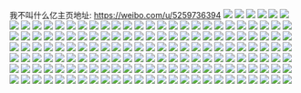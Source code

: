 我不叫什么亿主页地址: https://weibo.com/u/5259736394 
![](https://wx4.sinaimg.cn/mw2000/005JXjHYly1h99gjft5bhj30k80rstdo.jpg) 
![](https://wx4.sinaimg.cn/mw2000/005JXjHYly1h99gjg3dopj30u00u0qcc.jpg) 
![](https://wx4.sinaimg.cn/mw2000/005JXjHYly1h99gjgcnpvj30u0140gum.jpg) 
![](https://wx4.sinaimg.cn/mw2000/005JXjHYly1h8xx95c5r3j30u0140q8t.jpg) 
![](https://wx4.sinaimg.cn/mw2000/005JXjHYly1h8xx9rg1k1j30u013ydk7.jpg) 
![](https://wx4.sinaimg.cn/mw2000/005JXjHYly1h8xx9rpo30j30u0140wik.jpg) 
![](https://wx4.sinaimg.cn/mw2000/005JXjHYly1h7vchi6l2gj30u00u0156.jpg) 
![](https://wx4.sinaimg.cn/mw2000/005JXjHYly1h7vchgqsfoj30u01407k6.jpg) 
![](https://wx4.sinaimg.cn/mw2000/005JXjHYly1h7vcjoubwej30u014079z.jpg) 
![](https://wx4.sinaimg.cn/mw2000/005JXjHYly1h713jkee5lj30u014m43x.jpg) 
![](https://wx4.sinaimg.cn/mw2000/005JXjHYly1h713jilyhrj30u0140tdz.jpg) 
![](https://wx4.sinaimg.cn/mw2000/005JXjHYly1h713jjicbgj30u0140t9k.jpg) 
![](https://wx4.sinaimg.cn/mw2000/005JXjHYly1h713jkq7wij30u013ygrg.jpg) 
![](https://wx4.sinaimg.cn/mw2000/005JXjHYly1h713jj4kgej30u014078m.jpg) 
![](https://wx4.sinaimg.cn/mw2000/005JXjHYly1h713jl27wij30u0140q4e.jpg) 
![](https://wx4.sinaimg.cn/mw2000/005JXjHYly1h713jlzi0zj30u0140q52.jpg) 
![](https://wx4.sinaimg.cn/mw2000/005JXjHYly1h713jnbdwtj30u0140ack.jpg) 
![](https://wx4.sinaimg.cn/mw2000/005JXjHYly1h713jk3gi4j30u0140n2k.jpg) 
![](https://wx4.sinaimg.cn/mw2000/005JXjHYly1h713jnml6gj30u0140q5r.jpg) 
![](https://wx4.sinaimg.cn/mw2000/005JXjHYly1h713jo0ecyj30u00u07ba.jpg) 
![](https://wx4.sinaimg.cn/mw2000/005JXjHYly1h713jod9b5j30u00u0dgk.jpg) 
![](https://wx4.sinaimg.cn/mw2000/005JXjHYly1h713joniqkj30u00u00ws.jpg) 
![](https://wx4.sinaimg.cn/mw2000/005JXjHYly1h713jll59rj30u0140ae5.jpg) 
![](https://wx4.sinaimg.cn/mw2000/005JXjHYly1h713jozmnrj30u010y100.jpg) 
![](https://wx4.sinaimg.cn/mw2000/005JXjHYly1h713jpa801j30u0140wiu.jpg) 
![](https://wx4.sinaimg.cn/mw2000/005JXjHYly1h713jpmrbij310d0u0dk0.jpg) 
![](https://wx4.sinaimg.cn/mw2000/005JXjHYly1h713jq0k54j30u00u0wh7.jpg) 
![](https://wx4.sinaimg.cn/mw2000/005JXjHYly1h5ky4t2w64j30u0140afr.jpg) 
![](https://wx4.sinaimg.cn/mw2000/005JXjHYly1h5j0tumq24j30u0140qaj.jpg) 
![](https://wx4.sinaimg.cn/mw2000/005JXjHYly1h56sbcj1hbj30u00u0n09.jpg) 
![](https://wx4.sinaimg.cn/mw2000/005JXjHYly1h4h6rurxmmj30u0140dlq.jpg) 
![](https://wx4.sinaimg.cn/mw2000/005JXjHYly1h45a4jmshej30u0140dkz.jpg) 
![](https://wx4.sinaimg.cn/mw2000/005JXjHYly1h3h6n1xnz3j30u01szjx2.jpg) 
![](https://wx4.sinaimg.cn/mw2000/005JXjHYly1h3h50d8wezj30u01amq8r.jpg) 
![](https://wx4.sinaimg.cn/mw2000/005JXjHYly1gz5xidhonmj30sv15s0zv.jpg) 
![](https://wx4.sinaimg.cn/mw2000/005JXjHYly1gz5xic02cqj30u00u0dlb.jpg) 
![](https://wx4.sinaimg.cn/mw2000/005JXjHYly1gz5xieus47j30u0140jym.jpg) 
![](https://wx4.sinaimg.cn/mw2000/005JXjHYly1gz5xig1yobj30u0140476.jpg) 
![](https://wx4.sinaimg.cn/mw2000/005JXjHYly1gz5xjcrlnxj31sz0u013z.jpg) 
![](https://wx4.sinaimg.cn/mw2000/005JXjHYly1gx3alwpygvj30u014048a.jpg) 
![](https://wx4.sinaimg.cn/mw2000/005JXjHYly1gx3am07untj31400u0te8.jpg) 
![](https://wx4.sinaimg.cn/mw2000/005JXjHYly1gx3alzk7noj30tn15s147.jpg) 
![](https://wx4.sinaimg.cn/mw2000/005JXjHYly1gx3am94y4vj30u01szwoc.jpg) 
![](https://wx4.sinaimg.cn/mw2000/005JXjHYly1gx3ama5m98j30u0140afu.jpg) 
![](https://wx4.sinaimg.cn/mw2000/005JXjHYly1gx3ametr98j31sz0u0q84.jpg) 
![](https://wx4.sinaimg.cn/mw2000/005JXjHYly1gwnpi7tz9hj30u014079x.jpg) 
![](https://wx4.sinaimg.cn/mw2000/005JXjHYly1gwnpi8ppasj30u014078b.jpg) 
![](https://wx4.sinaimg.cn/mw2000/005JXjHYly1gwnpi95hgqj30u0140te3.jpg) 
![](https://wx4.sinaimg.cn/mw2000/005JXjHYly1gwnpi9ixikj30u027xwqx.jpg) 
![](https://wx4.sinaimg.cn/mw2000/005JXjHYly1gwnpia4a6cj30u0140gqt.jpg) 
![](https://wx4.sinaimg.cn/mw2000/005JXjHYly1gwnpiakrxuj30u013y10b.jpg) 
![](https://wx4.sinaimg.cn/mw2000/005JXjHYly1gw83jste7wj30u00wpjx2.jpg) 
![](https://wx4.sinaimg.cn/mw2000/005JXjHYly1gw83jsau9aj30u00u0djq.jpg) 
![](https://wx4.sinaimg.cn/mw2000/005JXjHYly1gvdwz1ljr0j60u01400xa02.jpg) 
![](https://wx4.sinaimg.cn/mw2000/005JXjHYly1gvdwz1z5vyj61400u0q8z02.jpg) 
![](https://wx4.sinaimg.cn/mw2000/005JXjHYly1gvdwz2mq2gj60u0140gu502.jpg) 
![](https://wx4.sinaimg.cn/mw2000/005JXjHYly1gvdwz16vb0j60u0140ag002.jpg) 
![](https://wx4.sinaimg.cn/mw2000/005JXjHYly1gv5uopjx61j60k00zkae302.jpg) 
![](https://wx4.sinaimg.cn/mw2000/005JXjHYly1guyw7ugnynj60u013y0wu02.jpg) 
![](https://wx4.sinaimg.cn/mw2000/005JXjHYly1gut4slgc82j60zk0k0goh02.jpg) 
![](https://wx4.sinaimg.cn/mw2000/005JXjHYly1gukzccvwjzj613y0u0wkg02.jpg) 
![](https://wx4.sinaimg.cn/mw2000/005JXjHYly1gukzcdr7uaj613y0u0tep02.jpg) 
![](https://wx4.sinaimg.cn/mw2000/005JXjHYly1gu6o3nf0xvj30u0140dle.jpg) 
![](https://wx4.sinaimg.cn/mw2000/005JXjHYly1gu66so7wsbj30u0140aeg.jpg) 
![](https://wx4.sinaimg.cn/mw2000/005JXjHYly1gu66snksl7j30u0140n0d.jpg) 
![](https://wx4.sinaimg.cn/mw2000/005JXjHYly1gu66sopyiuj31400u0grc.jpg) 
![](https://wx4.sinaimg.cn/mw2000/005JXjHYly1gu66spyxp9j30u01szn2e.jpg) 
![](https://wx4.sinaimg.cn/mw2000/005JXjHYly1gu1iu4mperj30u013ywj8.jpg) 
![](https://wx4.sinaimg.cn/mw2000/005JXjHYly1gtyrzv8skfj30ig0fs0u5.jpg) 
![](https://wx4.sinaimg.cn/mw2000/005JXjHYly1gtuh4ek9mxj30u0140k1m.jpg) 
![](https://wx4.sinaimg.cn/mw2000/005JXjHYly1gttzpj2ghjj30u0140aeh.jpg) 
![](https://wx4.sinaimg.cn/mw2000/005JXjHYly1gttzpjf5n9j31400u0dmh.jpg) 
![](https://wx4.sinaimg.cn/mw2000/005JXjHYly1gttzpjxj4pj30u0140tci.jpg) 
![](https://wx4.sinaimg.cn/mw2000/005JXjHYly1gttzpqtwysj30u01400yc.jpg) 
![](https://wx4.sinaimg.cn/mw2000/005JXjHYly1gttzpjogxlj30u0140te1.jpg) 
![](https://wx4.sinaimg.cn/mw2000/005JXjHYly1gtr3e6w8q6j30u013ytil.jpg) 
![](https://wx4.sinaimg.cn/mw2000/005JXjHYly1gtpvmvt686j30u00u0acj.jpg) 
![](https://wx4.sinaimg.cn/mw2000/005JXjHYly1gtm7yhq84oj30u00u0n0e.jpg) 
![](https://wx4.sinaimg.cn/mw2000/005JXjHYly1gtimmw4sjhj30u0140aff.jpg) 
![](https://wx4.sinaimg.cn/mw2000/005JXjHYly1gtimmx651wj30u0140jza.jpg) 
![](https://wx4.sinaimg.cn/mw2000/005JXjHYly1gtimmy079mj30gg0zkgnl.jpg) 
![](https://wx4.sinaimg.cn/mw2000/005JXjHYly1gtimmyio24j30u0140wkc.jpg) 
![](https://wx4.sinaimg.cn/mw2000/005JXjHYly1gtiq1g72wbj30u00u078h.jpg) 
![](https://wx4.sinaimg.cn/mw2000/005JXjHYly1gtiq1fksywj30u00u0n1e.jpg) 
![](https://wx4.sinaimg.cn/mw2000/005JXjHYly1gtastb5p2hj30u00u0jw9.jpg) 
![](https://wx4.sinaimg.cn/mw2000/005JXjHYly1gtastaabmmj30u00u041w.jpg) 
![](https://wx4.sinaimg.cn/mw2000/005JXjHYly1gt76hft1m7j30k00zk42f.jpg) 
![](https://wx4.sinaimg.cn/mw2000/005JXjHYly1gt76hjzoqfj30u01400xu.jpg) 
![](https://wx4.sinaimg.cn/mw2000/005JXjHYly1gt4yf7g5zkj30u01szjvp.jpg) 
![](https://wx4.sinaimg.cn/mw2000/005JXjHYly1gt2mklz7saj30u01szaew.jpg) 
![](https://wx4.sinaimg.cn/mw2000/005JXjHYly1gt0hzohimxj30u00u045t.jpg) 
![](https://wx4.sinaimg.cn/mw2000/005JXjHYly1gt0hznoi9ej30u0140wjq.jpg) 
![](https://wx4.sinaimg.cn/mw2000/005JXjHYly1gt0hzp7477j30u0140n22.jpg) 
![](https://wx4.sinaimg.cn/mw2000/005JXjHYly1gt0hzu4svlj30u0140gqz.jpg) 
![](https://wx4.sinaimg.cn/mw2000/005JXjHYly1gsy4gfzzatj30u014079y.jpg) 
![](https://wx4.sinaimg.cn/mw2000/005JXjHYly1gsui4r17hqj30u01szn5t.jpg) 
![](https://wx4.sinaimg.cn/mw2000/005JXjHYly1gssaccsyepj30u01sz0wt.jpg) 
![](https://wx4.sinaimg.cn/mw2000/005JXjHYly1gsow9mqdg3j30u00u0q6z.jpg) 
![](https://wx4.sinaimg.cn/mw2000/005JXjHYly1gsiiejnd1yj30u014014c.jpg) 
![](https://wx4.sinaimg.cn/mw2000/005JXjHYly1gshltlgojcj30u00u0agj.jpg) 
![](https://wx4.sinaimg.cn/mw2000/005JXjHYly1gshltvly3sj30u0140dor.jpg) 
![](https://wx4.sinaimg.cn/mw2000/005JXjHYly1gsgsuikt3bj31sz0u0b2g.jpg) 
![](https://wx4.sinaimg.cn/mw2000/005JXjHYly1gsgsxz6thlj31sz0u0e88.jpg) 
![](https://wx4.sinaimg.cn/mw2000/005JXjHYly1gscuuts1mij30u01sytbu.jpg) 
![](https://wx4.sinaimg.cn/mw2000/005JXjHYly1gsbo4ojataj30hs0hs0u0.jpg) 
![](https://wx4.sinaimg.cn/mw2000/005JXjHYly1gs4xyux20zj30u0140tg3.jpg) 
![](https://wx4.sinaimg.cn/mw2000/005JXjHYly1grqz43lriij30u013yq8c.jpg) 
![](https://wx4.sinaimg.cn/mw2000/005JXjHYly1grqz50tf93j30u00u0qa5.jpg) 
![](https://wx4.sinaimg.cn/mw2000/005JXjHYly1grqz6hdcjnj30u013y44m.jpg) 
![](https://wx4.sinaimg.cn/mw2000/005JXjHYly1grnu75l5uoj30u00u0wkv.jpg) 
![](https://wx4.sinaimg.cn/mw2000/005JXjHYly1grnu75yvetj30u0140qc5.jpg) 
![](https://wx4.sinaimg.cn/mw2000/005JXjHYly1grnu76jrj2j30s70l5jtn.jpg) 
![](https://wx4.sinaimg.cn/mw2000/005JXjHYly1grnu756dysj30u00vpgr1.jpg) 
![](https://wx4.sinaimg.cn/mw2000/005JXjHYly1gqzm819hlpj30u013ywl9.jpg) 
![](https://wx4.sinaimg.cn/mw2000/005JXjHYly1gqzm80vim6j30u013ygss.jpg) 
![](https://wx4.sinaimg.cn/mw2000/005JXjHYly1gqw9ojwtjxj30u010p7f4.jpg) 
![](https://wx4.sinaimg.cn/mw2000/005JXjHYly1gqw9oknr8cj30u00u0ajd.jpg) 
![](https://wx4.sinaimg.cn/mw2000/005JXjHYly1gqw9ol7axcj31400u0tfx.jpg) 
![](https://wx4.sinaimg.cn/mw2000/005JXjHYly1gqw9olx9ozj30tw1h4k0y.jpg) 
![](https://wx4.sinaimg.cn/mw2000/005JXjHYly1gqw9omk9dqj30u0140n3g.jpg) 
![](https://wx4.sinaimg.cn/mw2000/005JXjHYly1gqw9oj5693j30u01407jl.jpg) 
![](https://wx4.sinaimg.cn/mw2000/005JXjHYly1gqw9on0vm4j30u00u0gpm.jpg) 
![](https://wx4.sinaimg.cn/mw2000/005JXjHYly1gqw9onncwej30u0140n46.jpg) 
![](https://wx4.sinaimg.cn/mw2000/005JXjHYly1gqw9oo9nkqj30u013ywmq.jpg) 
![](https://wx4.sinaimg.cn/mw2000/005JXjHYly1gqknb3zvpmj30u0121jz4.jpg) 
![](https://wx4.sinaimg.cn/mw2000/005JXjHYly1gpyl845rimj30u013ydsb.jpg) 
![](https://wx4.sinaimg.cn/mw2000/005JXjHYly1gpyl86cxhnj30u00yv10i.jpg) 
![](https://wx4.sinaimg.cn/mw2000/005JXjHYly1gpyl860b9kj312u0u0wpq.jpg) 
![](https://wx4.sinaimg.cn/mw2000/005JXjHYly1gpyl876xg4j30u01400yj.jpg) 
![](https://wx4.sinaimg.cn/mw2000/005JXjHYly1gpyl88lgz4j30u0140ahs.jpg) 
![](https://wx4.sinaimg.cn/mw2000/005JXjHYly1gpyl89361rj30u0140tmg.jpg) 
![](https://wx4.sinaimg.cn/mw2000/005JXjHYly1gpyl83m7yij30u00u0786.jpg) 
![](https://wx4.sinaimg.cn/mw2000/005JXjHYly1gpyl89o6f8j30u0140ad9.jpg) 
![](https://wx4.sinaimg.cn/mw2000/005JXjHYly1gpylarhn12j30u0140gr9.jpg) 
![](https://wx4.sinaimg.cn/mw2000/005JXjHYly1gpv273awkaj30u00u0gsr.jpg) 
![](https://wx4.sinaimg.cn/mw2000/005JXjHYly1gpv273r2ddj313y0u0100.jpg) 
![](https://wx4.sinaimg.cn/mw2000/005JXjHYly1gpv2747j77j313y0u0499.jpg) 
![](https://wx4.sinaimg.cn/mw2000/005JXjHYly1gpv272ijwhj30u00u0jyy.jpg) 
![](https://wx4.sinaimg.cn/mw2000/005JXjHYly1gpv2792tdzj30u01sz4qx.jpg) 
![](https://wx4.sinaimg.cn/mw2000/005JXjHYly1gp839ygxiqj30u01szu0y.jpg) 
![](https://wx4.sinaimg.cn/mw2000/005JXjHYly1gp3a2l28gwj30u014011i.jpg) 
![](https://wx4.sinaimg.cn/mw2000/005JXjHYly1gonxsy4kfaj30u0140gtq.jpg) 
![](https://wx4.sinaimg.cn/mw2000/005JXjHYly1gocsyppqe5j30rs48xhdt.jpg) 
![](https://wx4.sinaimg.cn/mw2000/005JXjHYly1gocsyqcsopj30rs3uze81.jpg) 
![](https://wx4.sinaimg.cn/mw2000/005JXjHYly1gocsyqv0luj30u01407gq.jpg) 
![](https://wx4.sinaimg.cn/mw2000/005JXjHYly1gocsyr2sx4j30u0140106.jpg) 
![](https://wx4.sinaimg.cn/mw2000/005JXjHYly1gocsyrilahj30u00u0jvj.jpg) 
![](https://wx4.sinaimg.cn/mw2000/005JXjHYly1gnuey1upgfj30u0140wml.jpg) 
![](https://wx4.sinaimg.cn/mw2000/005JXjHYly1gnqmed3pi8j30tu0uiwio.jpg) 
![](https://wx4.sinaimg.cn/mw2000/005JXjHYly1gnqmee36ffj30u016ywql.jpg) 
![](https://wx4.sinaimg.cn/mw2000/005JXjHYly1gnqmeerizzj30u0140aiv.jpg) 
![](https://wx4.sinaimg.cn/mw2000/005JXjHYly1gnngqc9nctj30u0140tj0.jpg) 
![](https://wx4.sinaimg.cn/mw2000/005JXjHYly1gne4u0736zj30jb0h1jt0.jpg) 
![](https://wx4.sinaimg.cn/mw2000/005JXjHYly1gne4tzyhhbj30u01cqwm7.jpg) 
![](https://wx4.sinaimg.cn/mw2000/005JXjHYly1gne4u0g0woj309n0crjrx.jpg) 
![](https://wx4.sinaimg.cn/mw2000/005JXjHYly1gne4u1lj1ij30u01sz1gn.jpg) 
